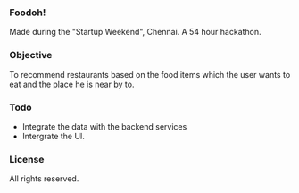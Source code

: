 ### Foodoh!

Made during the "Startup Weekend", Chennai. A 54 hour hackathon.

### Objective

To recommend restaurants based on the food items which the user wants to eat and the place he is near by to.

### Todo
  * Integrate the data with the backend services
  * Intergrate the UI.

### License

All rights reserved.
